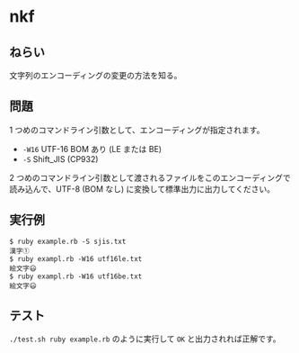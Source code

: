 # nkf

## ねらい

文字列のエンコーディングの変更の方法を知る。

## 問題

1 つめのコマンドライン引数として、エンコーディングが指定されます。

- `-W16` UTF-16 BOM あり (LE または BE)
-  `-S` Shift_JIS (CP932)

2 つめのコマンドライン引数として渡されるファイルをこのエンコーディングで読み込んで、UTF-8 (BOM なし) に変換して標準出力に出力してください。

## 実行例

    $ ruby example.rb -S sjis.txt
    漢字①
    $ ruby exampl.rb -W16 utf16le.txt
    絵文字😃
    $ ruby exampl.rb -W16 utf16be.txt
    絵文字😃

## テスト

`./test.sh ruby example.rb` のように実行して `OK` と出力されれば正解です。
